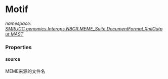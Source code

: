 ﻿# Motif
_namespace: [SMRUCC.genomics.Interops.NBCR.MEME_Suite.DocumentFormat.XmlOutput.MAST](./index.md)_






### Properties

#### source
MEME来源的文件名
